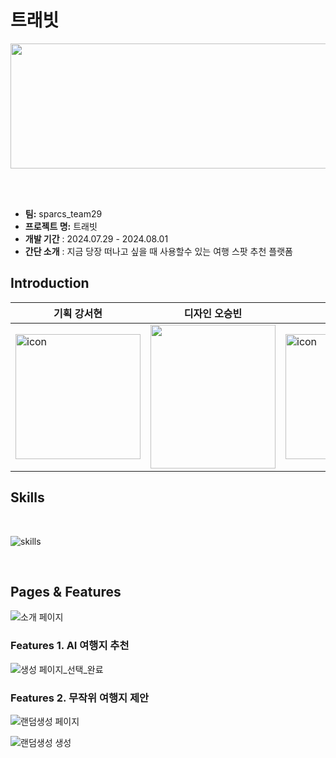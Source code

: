 # 트래빗

<img src="https://github.com/user-attachments/assets/275f99db-196d-4be9-9e46-e626436a4e47" width="800" height="200">

</br></br>

- **팀:** sparcs_team29
- **프로젝트 명:** 트래빗
- **개발 기간** : 2024.07.29 - 2024.08.01
- **간단 소개** : 지금 당장 떠나고 싶을 때 사용할수 있는 여행 스팟 추천 플랫폼

  
## Introduction
|기획 강서현|디자인 오승빈|FE 강한림|BE 이영재|
|------|---|---|--|
|<img width="200" height="200" alt="icon" src="https://github.com/user-attachments/assets/782bff1a-a6c4-407b-8967-c4bd540ba530">|<img src="https://github.com/user-attachments/assets/fd124949-5505-4923-aaea-6584359ecf4b"  width="200" height="230">|<img width="200" height="200" alt="icon" src="https://github.com/user-attachments/assets/782bff1a-a6c4-407b-8967-c4bd540ba530">|<img src="https://github.com/user-attachments/assets/4d4e81c4-2894-4e42-a88a-6076f2ce8c6d"  width="200" height="230">|

## Skills

</br>

![skills](https://github.com/user-attachments/assets/1f2c5e97-fe01-4a77-9faf-273a89544781)

</br>

## Pages & Features

![소개 페이지](https://github.com/user-attachments/assets/93220071-2c74-4e97-8986-5db631b1d343)


### Features 1. AI 여행지 추천

![생성 페이지_선택_완료](https://github.com/user-attachments/assets/e1b37c2d-a0db-4469-9386-df7fe8971aeb)

### Features 2. 무작위 여행지 제안

![랜덤생성 페이지](https://github.com/user-attachments/assets/cfd7991c-76db-422c-9d50-0cd1e04bfba8)

![랜덤생성 생성](https://github.com/user-attachments/assets/41be0e00-b6e4-4593-a2d2-025e3ffddb59)



